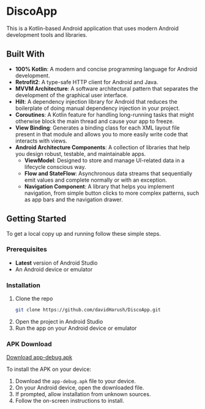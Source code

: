 # DiscoApp

This is a Kotlin-based Android application that uses modern Android development tools and libraries.

## Built With

- **100% Kotlin**: A modern and concise programming language for Android development.
- **Retrofit2**: A type-safe HTTP client for Android and Java.
- **MVVM Architecture**: A software architectural pattern that separates the development of the graphical user interface.
- **Hilt**: A dependency injection library for Android that reduces the boilerplate of doing manual dependency injection in your project.
- **Coroutines**: A Kotlin feature for handling long-running tasks that might otherwise block the main thread and cause your app to freeze.
- **View Binding**: Generates a binding class for each XML layout file present in that module and allows you to more easily write code that interacts with views.
- **Android Architecture Components**: A collection of libraries that help you design robust, testable, and maintainable apps.
   - **ViewModel**: Designed to store and manage UI-related data in a lifecycle conscious way.
   - **Flow and StateFlow**: Asynchronous data streams that sequentially emit values and complete normally or with an exception.
   - **Navigation Component**: A library that helps you implement navigation, from simple button clicks to more complex patterns, such as app bars and the navigation drawer.

## Getting Started

To get a local copy up and running follow these simple steps.

### Prerequisites

- **Latest** version of Android Studio
- An Android device or emulator

### Installation

1. Clone the repo
   ```sh
   git clone https://github.com/davidHarush/DiscoApp.git
2. Open the project in Android Studio
3. Run the app on your Android device or emulator

### APK Download

[Download app-debug.apk](app-debug.apk)

To install the APK on your device:

1. Download the `app-debug.apk` file to your device.
2. On your Android device, open the downloaded file.
3. If prompted, allow installation from unknown sources.
4. Follow the on-screen instructions to install.

